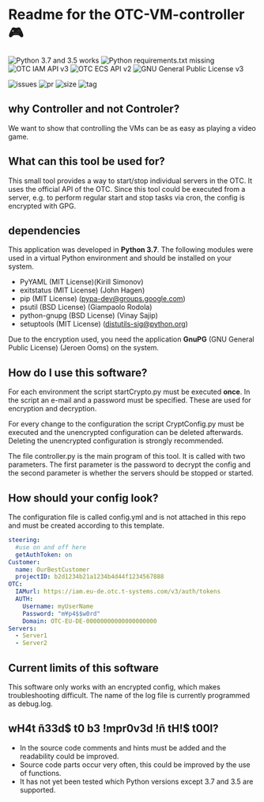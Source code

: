 # Readme for the OTC-VM-controller 🎮
![Python 3.7 and 3.5 works](https://img.shields.io/badge/Python-3.7|3.5-green.svg?longCache=true&style=plastic&logo=Python&logoColor=white)
![Python requirements.txt missing](https://img.shields.io/badge/Python_requirements.txt-missing-red.svg?longCache=true&style=plastic&logo=Python&logoColor=white)
![OTC IAM API v3](https://img.shields.io/badge/OTC_IAM_API-3-green.svg?longCache=true&style=plastic)
![OTC ECS API v2](https://img.shields.io/badge/OTC_ECS_API-2-green.svg?longCache=true&style=plastic)
![GNU General Public License v3](https://img.shields.io/badge/license-GPL_v3-blue.svg?longCache=true&style=plastic&logo=GNU&logoColor=white)

![issues](https://img.shields.io/github/issues-raw/OpenTelekomCloud/OTC-VM-controller.svg)
![pr](https://img.shields.io/github/issues-pr-raw/OpenTelekomCloud/OTC-VM-controller.svg)
![size](https://img.shields.io/github/languages/code-size/OpenTelekomCloud/OTC-VM-controller.svg)
![tag](https://img.shields.io/github/tag/OpenTelekomCloud/OTC-VM-controller.svg)

## why Controller and not Controler?
We want to show that controlling the VMs can be as easy as playing a video game.

## What can this tool be used for?
This small tool provides a way to start/stop individual servers in the OTC. It uses the official API of the OTC. Since this tool could be executed from a server, e.g. to perform regular start and stop tasks via cron, the config is encrypted with GPG.

## dependencies
This application was developed in **Python 3.7**. The following modules were used in a virtual Python environment and should be installed on your system.
- PyYAML (MIT License)(Kirill Simonov)
- exitstatus (MIT License) (John Hagen)
- pip (MIT License) (pypa-dev@groups.google.com)
- psutil (BSD License) (Giampaolo Rodola)
- python-gnupg (BSD License) (Vinay Sajip)
- setuptools (MIT License) (distutils-sig@python.org)

Due to the encryption used, you need the application **GnuPG** (GNU General Public License) (Jeroen Ooms) on the system.

## How do I use this software?
For each environment the script startCrypto.py must be executed **once**. In the script an e-mail and a password must be specified. These are used for encryption and decryption.

For every change to the configuration the script CryptConfig.py must be executed and the unencrypted configuration can be deleted afterwards. Deleting the unencrypted configuration is strongly recommended.

The file controller.py is the main program of this tool. It is called with two parameters. The first parameter is the password to decrypt the config and the second parameter is whether the servers should be stopped or started.

## How should your config look?

The configuration file is called config.yml and is not attached in this repo and must be created according to this template.

```yaml
steering:
  #use on and off here
  getAuthToken: on
Customer:
  name: OurBestCustomer
  projectID: b2d1234b21a1234b4d44f1234567888
OTC:
  IAMurl: https://iam.eu-de.otc.t-systems.com/v3/auth/tokens
  AUTH:
    Username: myUserName
    Password: "m¥p4$$w0rd"
    Domain: OTC-EU-DE-00000000000000000000
Servers:
  - Server1
  - Server2
```

## Current limits of this software
This software only works with an encrypted config, which makes troubleshooting difficult. The name of the log file is currently programmed as debug.log.

## wH4t ñ33d$ t0 b3 !mpr0v3d !ñ tH!$ t00l?
- In the source code comments and hints must be added and the readability could be improved.
- Source code parts occur very often, this could be improved by the use of functions.
- It has not yet been tested which Python versions except 3.7 and 3.5 are supported.
